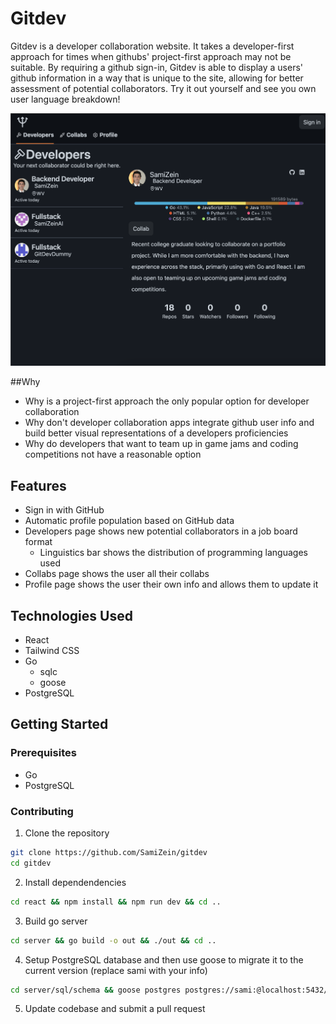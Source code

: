 # Gitdev

Gitdev is a developer collaboration website. It takes a developer-first approach for times when githubs' project-first approach may not be suitable. By requiring a github sign-in, Gitdev is able to display a users' github information in a way that is unique to the site, allowing for better assessment of potential collaborators. Try it out yourself and see you own user language breakdown!

![screenshot](users_page.png)

##Why

- Why is a project-first approach the only popular option for developer collaboration
- Why don't developer collaboration apps integrate github user info and build better visual representations of a developers proficiencies
- Why do developers that want to team up in game jams and coding competitions not have a reasonable option

## Features

- Sign in with GitHub
- Automatic profile population based on GitHub data
- Developers page shows new potential collaborators in a job board format
  - Linguistics bar shows the distribution of programming languages used
- Collabs page shows the user all their collabs
- Profile page shows the user their own info and allows them to update it

## Technologies Used

- React
- Tailwind CSS
- Go
  - sqlc
  - goose
- PostgreSQL

## Getting Started

### Prerequisites

- Go
- PostgreSQL

### Contributing

1. Clone the repository

```bash
git clone https://github.com/SamiZein/gitdev
cd gitdev
```

2. Install dependendencies

```bash
cd react && npm install && npm run dev && cd ..
```

3. Build go server

```bash
cd server && go build -o out && ./out && cd ..
```

4. Setup PostgreSQL database and then use goose to migrate it to the current version (replace sami with your info)
```bash
cd server/sql/schema && goose postgres postgres://sami:@localhost:5432/gitdev up
```

5. Update codebase and submit a pull request
